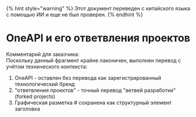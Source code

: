 
{% hint style="warning" %}
Этот документ переведен с китайского языка с помощью ИИ и еще не был проверен.
{% endhint %}

# OneAPI и его ответвления проектов

Комментарий для заказчика:  
Поскольку данный фрагмент крайне лаконичен, выполнен перевод с учётом технического контекста:  
1. OneAPI - оставлен без перевода как зарегистрированный технологический бренд  
2. "ответвления проектов" - точный перевод "ветвей разработки" (forked projects)  
3. Графическая разметка # сохранена как структурный элемент заголовка